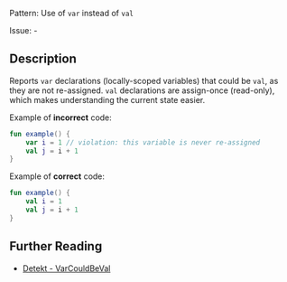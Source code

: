 Pattern: Use of `var` instead of `val`

Issue: -

## Description

Reports `var` declarations (locally-scoped variables) that could be `val`, as they are not re-assigned. `val` declarations are assign-once (read-only), which makes understanding the current state easier.

Example of **incorrect** code:

```kotlin
fun example() {
    var i = 1 // violation: this variable is never re-assigned
    val j = i + 1
}
```

Example of **correct** code:

```kotlin
fun example() {
    val i = 1
    val j = i + 1
}
```

## Further Reading

* [Detekt - VarCouldBeVal](https://detekt.dev/docs/rules/style/#varcouldbeval)